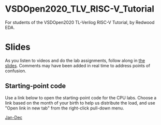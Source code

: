 # VSDOpen2020_TLV_RISC-V_Tutorial

For students of the VSDOpen2020 TL-Verilog RISC-V Tutorial, by Redwood EDA.

# Slides

As you listen to videos and do the lab assignments, follow along in [the slides](https://drive.google.com/file/d/1ZcjLzg-53It4CO3jDLofiUPZJ485JZ_g/view?usp=sharing). Comments may have been added in real time to address points of confusion.

## Starting-point code

Use a link below to open the starting-point code for the CPU labs. Choose a link based on the month of your birth to help us distribute the load, and use "Open link in new tab" from the right-click pull-down menu.

<a href="https://vsdopen1.makerchip.com/sandbox?code_url=https:%2F%2Fraw.githubusercontent.com%2Fstevehoover%2FVSDOpen2020_TLV_RISC-V_Tutorial%2Fmaster%2Fstarting_point.tlv" target="_blank" atom_fix="_">Jan-Dec</a>
